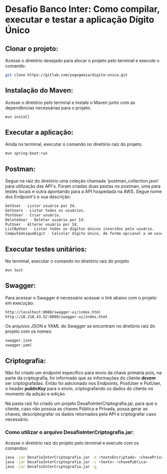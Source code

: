 # Desafio Banco Inter: Como compilar, executar e testar a aplicação Dígito Único

## Clonar o projeto:
Acesse o diretório desejado para alocar o projeto pelo terminal e execute o comando:
```bash
git clone https://gitlab.com/yagogmaia/digito-unico.git
```

## Instalação do Maven:
Acesse o diretório pelo terminal e instale o Maven junto com as dependências necessárias para o projeto.
```bash
mvn install
```

## Executar a aplicação:
Ainda no terminal, executar o comando no diretório raiz do projeto.
```bash
mvn spring-boot:run
```

## Postman:
Segue na raiz do diretório uma coleção chamada 'postman_collection.json' para utilização das API's.
Foram criadas duas pastas no postman, uma para testes locais e outra apontando para a API hospedada na AWS.
Segue nome dos Endpoint's e sua descrição:
```bash
GetUser - Listar usuário por Id.
GetUsers - Listar todos os usuários.
PostUser - Criar usuário.
DeleteUser - Deletar usuário por Id.
PutUser - Alterar usuário por Id.
ListByUser - Listar todos os dígitos únicos inseridos pelo usuário.
ComputeUniqueDigit - Calcular dígito único, de forma opcional a um usuário.
```

## Executar testes unitários:
No terminal, executar o comando no diretório raiz do projeto
```bash
mvn test
```

## Swagger:
Para acessar o Swagger é necessário acessar o link abaixo com o projeto em execução:
```bash
http://localhost:8080/swagger-ui/index.html
http://18.218.43.52:8080/swagger-ui/index.html
```
Os arquivos JSON e YAML do Swagger se encontram no diretório raiz do projeto com os nomes:
```bash
swagger.json
swagger.yaml
```

## Criptografia:
Não foi criado um endpoint específico para envio da chave primária pois, na parte da criptografia, foi informado que as informações do cliente ***devem*** ser criptografadas.
Então foi adicionado nos Endpoints, PostUser e PutUser, o header ***publicKey*** para o envio, criptografando os dados do cliente no momento da adição e edição.

Na pasta raiz foi criado um projeto DesafioInterCriptografia.jar, para que o cliente, caso não possua as chaves Pública e Privada, possa gerar as chaves, descriptografar os dados retornados pela API e criptografar caso necessário. 

### Como utilizar o arquivo DesafioInterCriptografia.jar:
Acesse o diretório raiz do projeto pelo terminal e execute com os comandos:
```bash
java -jar DesafioInterCriptografia.jar -d <textoEncriptado> <chavePrivada>      "Para descriptografar"
java -jar DesafioInterCriptografia.jar -c <texto> <chavePublica>                "Para criptografar"
java -jar DesafioInterCriptografia.jar -g                                       "Para gerar chaves Pública e Privada"
```